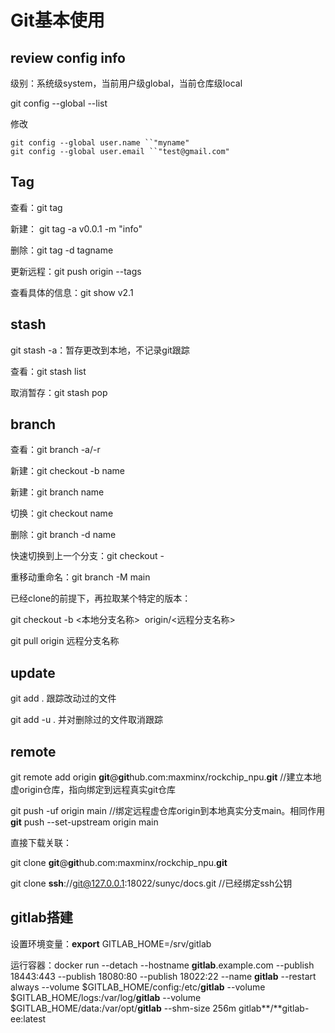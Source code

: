 # Git基本使用

## review config info

级别：系统级system，当前用户级global，当前仓库级local

git config --global --list

修改

```
git config --global user.name ``"myname"
git config --global user.email ``"test@gmail.com"
```

## Tag

查看：git tag

新建： git tag -a v0.0.1 -m "info"

删除：git tag -d tagname

更新远程：git push origin --tags

查看具体的信息：git show v2.1

## stash

git stash -a：暂存更改到本地，不记录git跟踪

查看：git stash list

取消暂存：git stash pop

## branch

查看：git branch -a/-r

新建：git checkout -b name

新建：git branch name

切换：git checkout name

删除：git branch -d name

快速切换到上一个分支：git checkout -

重移动重命名：git branch -M main

已经clone的前提下，再拉取某个特定的版本：

git checkout -b <本地分支名称>   origin/<远程分支名称>

git pull origin  远程分支名称

## update

git add .    跟踪改动过的文件

git add -u .    并对删除过的文件取消跟踪

## remote

git remote add origin **git**@**git**hub.com:maxminx/rockchip_npu.**git**    //建立本地虚origin仓库，指向绑定到远程真实git仓库

git push -uf origin main    //绑定远程虚仓库origin到本地真实分支main。相同作用**git** push --set-upstream origin main

直接下载关联：

git clone **git**@**git**hub.com:maxminx/rockchip_npu.**git**

git clone **ssh**://git@127.0.0.1:18022/sunyc/docs.git //已经绑定ssh公钥

## gitlab搭建

设置环境变量：**export** GITLAB_HOME=/srv/gitlab 

运行容器：docker run --detach   --hostname **gitlab**.example.com   --publish 18443:443 --publish 18080:80 --publish 18022:22   --name **gitlab**   --restart always   --volume $GITLAB_HOME/config:/etc/**gitlab**   --volume $GITLAB_HOME/logs:/var/log/**gitlab**   --volume $GITLAB_HOME/data:/var/opt/**gitlab**   --shm-size 256m   gitlab**/**gitlab-ee:latest

